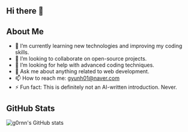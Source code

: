 ## Hi there 👋

<!--
**g0rnn/g0rnn** is a ✨ _special_ ✨ repository because its `README.md` (this file) appears on your GitHub profile.

Here are some ideas to get you started:

- 🔭 I’m currently working on ...
- 🌱 I’m currently learning ...
- 👯 I’m looking to collaborate on ...
- 🤔 I’m looking for help with ...
- 💬 Ask me about ...
- 📫 How to reach me: ...
- 😄 Pronouns: ...
- ⚡ Fun fact: ...
-->

## About Me

- 🌱 I’m currently learning new technologies and improving my coding skills.
- 👯 I’m looking to collaborate on open-source projects.
- 🤔 I’m looking for help with advanced coding techniques.
- 💬 Ask me about anything related to web development.
- 📫 How to reach me: [gyunh01@naver.com](mailto:gyunh01@naver.com)
- ⚡ Fun fact: This is definitely not an AI-written introduction. Never.

## GitHub Stats

![g0rnn's GitHub stats](https://github-readme-stats.vercel.app/api?username=g0rnn&show_icons=true&theme=transparent)

<!--
## Languages and Tools

![JavaScript](https://img.shields.io/badge/-JavaScript-black?style=flat-square&logo=javascript)
![Python](https://img.shields.io/badge/-Python-black?style=flat-square&logo=python)
![HTML5](https://img.shields.io/badge/-HTML5-black?style=flat-square&logo=html5)
![CSS3](https://img.shields.io/badge/-CSS3-black?style=flat-square&logo=css3)
![Node.js](https://img.shields.io/badge/-Node.js-black?style=flat-square&logo=node.js)
![React](https://img.shields.io/badge/-React-black?style=flat-square&logo=react)
![Git](https://img.shields.io/badge/-Git-black?style=flat-square&logo=git)
![GitHub](https://img.shields.io/badge/-GitHub-black?style=flat-square&logo=github)
-->

<!--## Recent Activity-->

<!--START_SECTION:activity-->
<!--END_SECTION:activity-->

<!--
## Connect with Me

[![LinkedIn](https://img.shields.io/badge/-LinkedIn-black?style=flat-square&logo=linkedin)](https://www.linkedin.com/in/your-linkedin/)
[![Twitter](https://img.shields.io/badge/-Twitter-black?style=flat-square&logo=twitter)](https://twitter.com/your-twitter/)
-->
